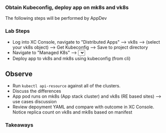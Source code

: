 ### Obtain Kubeconfig, deploy app on mk8s and vk8s

The following steps will be performed by AppDev

### Lab Steps
  - Log into XC Console, navigate to "Distributed Apps" --> vk8s --> (select your vk8s object) --> Get Kubeconfig --> Save to project directory
  - Navigate to "Managed K8s" --> <select your mk8s object> --> Get Kubeconfig --> Save to project directory
  - Deploy app to vk8s and mk8s using kubeconfig (from cli) 

## Observe
- Run `kubectl api-resource` against all of the clusters.
- Discuss the differences
- App pod runs on mk8s (App stack cluster) and vk8s (RE based sites) --> use cases discussion
- Review depoyment YAML and compare with outcome in XC Console. Notice replica count on vk8s and mk8s based on manifest 

### Takeaways
